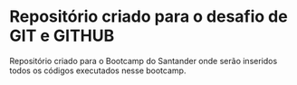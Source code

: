 # Repositório criado para o desafio de GIT e GITHUB


 Repositório criado para o Bootcamp do Santander onde serão inseridos todos os códigos executados nesse bootcamp.
